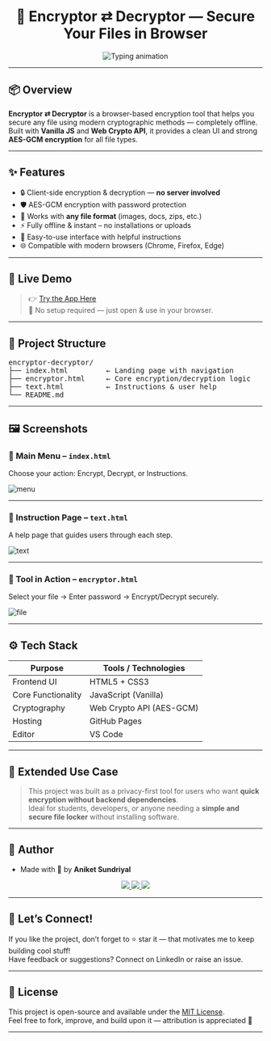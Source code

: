 <h1 align="center">🔐 Encryptor ⇄ Decryptor — Secure Your Files in Browser</h1>

<p align="center">
  <img src="https://readme-typing-svg.demolab.com?font=Fira+Code&duration=3000&pause=1000&color=00F7FF&center=true&vCenter=true&width=435&lines=Client-Side+File+Encryption;Secure+%26+Offline+Web+Tool;Built+by+Aniket+Sundriyal" alt="Typing animation" />
</p>

---

## 📦 Overview

**Encryptor ⇄ Decryptor** is a browser-based encryption tool that helps you secure any file using modern cryptographic methods — completely offline.  
Built with **Vanilla JS** and **Web Crypto API**, it provides a clean UI and strong **AES-GCM encryption** for all file types.

---

## ✨ Features

- 🔒 Client-side encryption & decryption — **no server involved**
- 🛡️ AES-GCM encryption with password protection
- 📁 Works with **any file format** (images, docs, zips, etc.)
- ⚡ Fully offline & instant – no installations or uploads
- 🎯 Easy-to-use interface with helpful instructions
- 🌐 Compatible with modern browsers (Chrome, Firefox, Edge)

---

## 🚀 Live Demo

> 👉 [Try the App Here](https://gxaniket.github.io/encryptor-decryptor-version-1/)  
> 🔗 No setup required — just open & use in your browser.

---

## 🧩 Project Structure

<pre>
encryptor-decryptor/
├── index.html         ← Landing page with navigation
├── encryptor.html     ← Core encryption/decryption logic
├── text.html          ← Instructions & user help
└── README.md
</pre>

---

## 🖼️ Screenshots

### 📌 Main Menu – `index.html`

Choose your action: Encrypt, Decrypt, or Instructions.

![menu](https://github.com/user-attachments/assets/6ea7d832-e805-41fc-985d-e09c1532aebf)

---

### 📌 Instruction Page – `text.html`

A help page that guides users through each step.

![text](https://github.com/user-attachments/assets/e4a4b64c-9a99-42fd-b063-a9834a532ccd)

---

### 📌 Tool in Action – `encryptor.html`

Select your file → Enter password → Encrypt/Decrypt securely.

![file](https://github.com/user-attachments/assets/6bd88d24-d8bc-418b-be84-d8d39558b981)

---

## ⚙️ Tech Stack

| Purpose             | Tools / Technologies       |
|---------------------|----------------------------|
| Frontend UI         | HTML5 + CSS3               |
| Core Functionality  | JavaScript (Vanilla)       |
| Cryptography        | Web Crypto API (AES-GCM)   |
| Hosting             | GitHub Pages               |
| Editor              | VS Code                    |

---

## 🧾 Extended Use Case

> This project was built as a privacy-first tool for users who want **quick encryption without backend dependencies**.  
> Ideal for students, developers, or anyone needing a **simple and secure file locker** without installing software.

---

## 🙌 Author

- Made with 💙 by **Aniket Sundriyal**

<p align="center">
  <a href="https://github.com/GxAniket">
    <img src="https://img.shields.io/badge/GitHub-100000?style=for-the-badge&logo=github&logoColor=white" />
  </a>
  <a href="mailto:sundriyalaniket@gmail.com">
    <img src="https://img.shields.io/badge/Gmail-D14836?style=for-the-badge&logo=gmail&logoColor=white" />
  </a>
  <a href="https://www.linkedin.com/in/aniket-sundriyal">
    <img src="https://img.shields.io/badge/LinkedIn-0077B5?style=for-the-badge&logo=linkedin&logoColor=white" />
  </a>
</p>

---

## 💬 Let’s Connect!

If you like the project, don’t forget to ⭐ star it — that motivates me to keep building cool stuff!  
Have feedback or suggestions? Connect on LinkedIn or raise an issue.

---

## 🧾 License

This project is open-source and available under the [MIT License](LICENSE).  
Feel free to fork, improve, and build upon it — attribution is appreciated 💙

---
